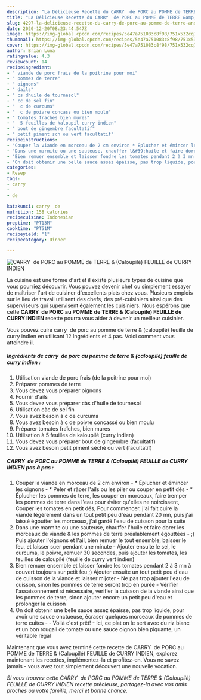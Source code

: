 ```yaml
---
description: "La Délicieuse Recette du CARRY  de PORC au POMME de TERRE &amp;amp; (Caloupilé) FEUILLE de CURRY INDIEN"
title: "La Délicieuse Recette du CARRY  de PORC au POMME de TERRE &amp;amp; (Caloupilé) FEUILLE de CURRY INDIEN"
slug: 4297-la-delicieuse-recette-du-carry-de-porc-au-pomme-de-terre-and-amp-caloupile-feuille-de-curry-indien
date: 2020-12-20T08:23:44.547Z
image: https://img-global.cpcdn.com/recipes/5e47a751083c8f98/751x532cq70/carry-de-porc-au-pomme-de-terre-caloupile-feuille-de-curry-indien-photo-principale-de-la-recette.jpg
thumbnail: https://img-global.cpcdn.com/recipes/5e47a751083c8f98/751x532cq70/carry-de-porc-au-pomme-de-terre-caloupile-feuille-de-curry-indien-photo-principale-de-la-recette.jpg
cover: https://img-global.cpcdn.com/recipes/5e47a751083c8f98/751x532cq70/carry-de-porc-au-pomme-de-terre-caloupile-feuille-de-curry-indien-photo-principale-de-la-recette.jpg
author: Brian Luna
ratingvalue: 4.3
reviewcount: 14
recipeingredient:
- " viande de porc frais de la poitrine pour moi"
- " pommes de terre"
- " oignons"
- " dails"
- " cs dhuile de tournesol"
- " cc de sel fin"
- "  c de curcuma"
- "  c de poivre concass ou bien moulu"
- " tomates fraches bien mures"
- "  5 feuilles de kaloupil curry indien"
- " bout de gingembre facultatif"
- " petit piment sch ou vert facultatif"
recipeinstructions:
- "Couper la viande en morceau de 2 cm environ * Éplucher et émincer les oignons * Peler et râper l&#39;ails ou les piler ou couper en petit dés * Éplucher les pommes de terre, les couper en morceaux, faire tremper les pommes de terre dans l&#39;eau pour éviter qu&#39;elles ne noircissent, Couper les tomates en petit dés, Pour commencer, j&#39;ai fait cuire la viande légèrement dans un tout petit peu d&#39;eau pendant 20 mn, puis j&#39;ai laissé égoutter les morceaux, j&#39;ai gardé l&#39;eau de cuisson pour la suite"
- "Dans une marmite ou une sauteuse, chauffer l&#39;huile et faire dorer les morceaux de viande &amp; les pommes de terre préalablement égouttées  ;) Puis ajouter l&#39;oignons et l&#39;ail, bien remuer le tout ensemble, baisser le feu, et laisser suer pendant une minute Ajouter ensuite le sel, le curcuma, le poivre, remuer 30 secondes, puis ajouter les tomates, les feuilles de caloupilé (feuille de curry vert indien)"
- "Bien remuer ensemble et laisser fondre les tomates pendant 2 à 3 mn à couvert toujours sur petit feu ;) Ajouter ensuite un tout petit peu d&#39;eau de cuisson de la viande et laisser mijoter Ne pas trop ajouter l&#39;eau de cuisson, sinon les pommes de terre seront trop en purée Vérifier l&#39;assaisonnement si nécessaire, vérifier la cuisson de la viande ainsi que les pommes de terre, sinon ajouter encore un petit peu d&#39;eau et prolonger la cuisson"
- "On doit obtenir une belle sauce assez épaisse, pas trop liquide, pour avoir une sauce onctueuse, écraser quelques morceaux de pommes de terre cuites   Voilà c&#39;est prêt!  Ici, ce plat on le sert avec du riz blanc et un bon rougail de tomate ou une sauce oignon bien piquante, un véritable régal"
categories:
- Resep
tags:
- carry
- 
- de

katakunci: carry  de 
nutrition: 158 calories
recipecuisine: Indonesian
preptime: "PT13M"
cooktime: "PT51M"
recipeyield: "1"
recipecategory: Dinner

---
```



![CARRY  de PORC au POMME de TERRE &amp; (Caloupilé) FEUILLE de CURRY INDIEN](https://img-global.cpcdn.com/recipes/5e47a751083c8f98/751x532cq70/carry-de-porc-au-pomme-de-terre-caloupile-feuille-de-curry-indien-photo-principale-de-la-recette.jpg)

La cuisine est une forme d'art et il existe plusieurs types de cuisine que vous pourriez découvrir. Vous pouvez devenir chef ou simplement essayer de maîtriser l'art de cuisiner d'excellents plats chez vous. Plusieurs emplois sur le lieu de travail utilisent des chefs, des pré-cuisiniers ainsi que des superviseurs qui supervisent également les cuisiniers. Nous espérons que cette <strong> CARRY  de PORC au POMME de TERRE &amp; (Caloupilé) FEUILLE de CURRY INDIEN </strong> recette pourra vous aider à devenir un meilleur cuisinier.

<!--inarticleads1-->

Vous pouvez cuire carry  de porc au pomme de terre &amp; (caloupilé) feuille de curry indien en utilisant 12 Ingrédients et 4 pas. Voici comment vous atteindre il.

##### Ingrédients de carry  de porc au pomme de terre &amp; (caloupilé) feuille de curry indien :

1. Utilisation  viande de porc frais (de la poitrine pour moi)
1. Préparer  pommes de terre
1. Vous devez vous préparer  oignons
1. Fournir  d&#39;ails
1. Vous devez vous préparer  càs d&#39;huile de tournesol
1. Utilisation  càc de sel fin
1. Vous avez besoin  à c de curcuma
1. Vous avez besoin  à c de poivre concassé ou bien moulu
1. Préparer  tomates fraîches, bien mures
1. Utilisation  à 5 feuilles de kaloupilé (curry indien)
1. Vous devez vous préparer  bout de gingembre (facultatif)
1. Vous avez besoin  petit piment séché ou vert (facultatif)




<!--inarticleads2-->

##### CARRY  de PORC au POMME de TERRE &amp; (Caloupilé) FEUILLE de CURRY INDIEN pas à pas :

1. Couper la viande en morceau de 2 cm environ - * Éplucher et émincer les oignons - * Peler et râper l&#39;ails ou les piler ou couper en petit dés - * Éplucher les pommes de terre, les couper en morceaux, faire tremper les pommes de terre dans l&#39;eau pour éviter qu&#39;elles ne noircissent, Couper les tomates en petit dés, Pour commencer, j&#39;ai fait cuire la viande légèrement dans un tout petit peu d&#39;eau pendant 20 mn, puis j&#39;ai laissé égoutter les morceaux, j&#39;ai gardé l&#39;eau de cuisson pour la suite
1. Dans une marmite ou une sauteuse, chauffer l&#39;huile et faire dorer les morceaux de viande &amp; les pommes de terre préalablement égouttées  - ;) Puis ajouter l&#39;oignons et l&#39;ail, bien remuer le tout ensemble, baisser le feu, et laisser suer pendant une minute - Ajouter ensuite le sel, le curcuma, le poivre, remuer 30 secondes, puis ajouter les tomates, les feuilles de caloupilé (feuille de curry vert indien)
1. Bien remuer ensemble et laisser fondre les tomates pendant 2 à 3 mn à couvert toujours sur petit feu ;) Ajouter ensuite un tout petit peu d&#39;eau de cuisson de la viande et laisser mijoter - Ne pas trop ajouter l&#39;eau de cuisson, sinon les pommes de terre seront trop en purée - Vérifier l&#39;assaisonnement si nécessaire, vérifier la cuisson de la viande ainsi que les pommes de terre, sinon ajouter encore un petit peu d&#39;eau et prolonger la cuisson
1. On doit obtenir une belle sauce assez épaisse, pas trop liquide, pour avoir une sauce onctueuse, écraser quelques morceaux de pommes de terre cuites  -  - Voilà c&#39;est prêt!  - Ici, ce plat on le sert avec du riz blanc et un bon rougail de tomate ou une sauce oignon bien piquante, un véritable régal




<!--inarticleads1-->

<p>
Maintenant que vous avez terminé cette recette de CARRY  de PORC au POMME de TERRE &amp; (Caloupilé) FEUILLE de CURRY INDIEN, explorez maintenant les recettes, implémentez-la et profitez-en. Vous ne savez jamais - vous avez tout simplement découvert une nouvelle vocation.
</p>

<p>
<i>Si vous trouvez cette CARRY  de PORC au POMME de TERRE &amp; (Caloupilé) FEUILLE de CURRY INDIEN recette précieuse, partagez-la avec vos amis proches ou votre famille, merci et bonne chance.</i>
</p>
